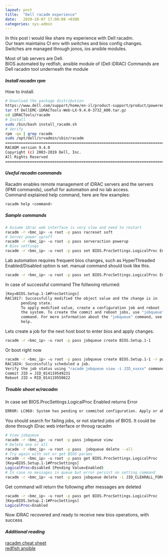 ```yaml
---
layout: post
title:  "Dell racadm experience"
date:   2020-10-07 17:00:08 +0300
categories: sys-admin
---
```



In this post i would like share my experience with Dell racadm.  
Our team maintains CI env with switches and bios config changes.  
Switches are managed through jonos, ios ansible modules.  

Most of lab servers are Dell.  
BIOS automated by redfish, ansible module of (Dell iDRAC)
Commands are Dell racadm tool underneath the module

#### _**Install racadm rpm**_   

How to install.  

```bash
# Download the package distribution
https://www.dell.com/support/home/en-il/product-support/product/poweredge-r730/drivers
tar tf DellEMC-iDRACTools-Web-LX-9.4.0-3732_A00.tar.gz
cd iDRACTools/racadm
# Install
sudo /bin/bash install_racadm.sh
# Verify
rpm -qa | grep racadm
sudo /opt/dell/srvadmin/sbin/racadm
===============================================================================
RACADM version 9.4.0
Copyright (c) 2003-2019 Dell, Inc.
All Rights Reserved
===============================================================================
```

#### _**Useful racadm commands**_

Racadm enables remote management of iDRAC servers and the servers (IPMI commands), usefull for automation and no lab access.  
Command explained help command, here are few examples: 

```bash
racadm help <command>
```
##### __Sample commands__
```bash
# Assume iDrac web interface is very slow and need to restart
racadm -r <bmc_ip> -u root -p pass racreset soft
# Server power up/off
racadm -r <bmc_ip> -u root -p pass serveraction powerup
# Bios settings
racadm -r <bmc_ip> -u root -p pass set BIOS.ProcSettings.LogicalProc Enabled
```   

Lab automation requires frequent bios changes, such as HyperThreaded Enabled/Disabled option is set.
manual command should look like this.

```bash
racadm -r <bmc_ip> -u root -p pass set BIOS.ProcSettings.LogicalProc Enabled
```
In case of successful command
The follwoing returned:
```bash
[Key=BIOS.Setup.1-1#ProcSettings]                                            
RAC1017: Successfully modified the object value and the change is in 
       pending state.
       To apply modified value, create a configuration job and reboot 
       the system. To create the commit and reboot jobs, use "jobqueue" 
       command. For more information about the "jobqueue" command, see RACADM 
       help.
```
Lets create a job for the next host boot to enter bios and apply changes.
```bash
racadm -r <bmc_ip> -u root -p pass jobqueue create BIOS.Setup.1-1
``` 
Or boot right now 
```bash
racadm -r <bmc_ip> -u root -p pass jobqueue create BIOS.Setup.1-1 -r pwrcycle -s TIME_NOW -e TIME_NA 
RAC1024: Successfully scheduled a job.                                       
Verify the job status using "racadm jobqueue view -i JID_xxxxx" command.
Commit JID = JID_014119549231
Reboot JID = RID_014119550622
``` 

##### __Trouble shoot w/racadm__
In case set BIOS.ProcSettings.LogicalProc Enabled returns Error

```bash
ERROR: LC068: System has pending or commited configuration. Apply or abort the pending configuration if there is any. Or wait until applying configuration is completed. Then retry the operation.
```

You should search for failing jobs, or not started jobs of BIOS.
It could be done through iDrac web interface or throug racadm

```bash
# View jobqueue
racadm -r <bmc_ip> -u root -p pass jobqueue view 
# Delete one or all
racadm -r <bmc_ip> -u root -p pass  jobqueue delete --all
# Try again with set or get BIOS params
racadm -r <bmc_ip> -u root -p pass get BIOS.ProcSettings.LogicalProc
[Key=BIOS.Setup.1-1#ProcSettings]
LogicalProc=Disabled (Pending Value=Enabled)
# In case no messages in queue but error persist on setting command
racadm -r <bmc_ip> -u root -p pass jobqueue delete -i JID_CLEARALL_FORCE

``` 

Get command will return the following after messages are deleted
```bash
racadm -r <bmc_ip> -u root -p pass get BIOS.ProcSettings.LogicalProc
[Key=BIOS.Setup.1-1#ProcSettings]                                            
LogicalProc=Enabled
```
Now iDRAC recovered and ready to receive new bios operations, with success

#### _**Additional reading**_

[racadm cheat sheet][1]  
[redfish ansible][2]

[1]: http://dev.gnali.org/?p=435
[2]: https://docs.ansible.com/ansible/latest/collections/community/general/idrac_redfish_command_module.html

